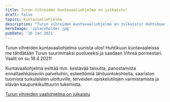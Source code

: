 ```yaml
---
title: Turun Vihreiden kuntavaaliohjelma on julkaistu!
draft: false
topics: kuntavaaliohjelma
description: "Turun vihreiden kuntavaaliohjelma on julkaistu! Huhtikuun kuntavaaleissa me tähdätään Turun suurimmaksi puolueeksi ja saadaan Vihreä pormestari. Vaalit on su 18.4.2021!"
heroImage: '/placeholder.jpg'
pubDate: '16 Jan 2021'
---
```


Turun vihreiden kuntavaaliohjelma uunista ulos! Huhtikuun kuntavaaleissa me tähdätään Turun suurimmaksi puolueeksi ja saadaan Vihreä pormestari. Vaalit on su 18.4.2021!

Kuntavaaliohjelma esittää mm. kestävää taloutta, panostamista ennaltaehkäiseviin palveluihin, esteettömiä lähiluontokohteita, saariston tuomista turkulaisten ulottuville, terveiden opiskelutilojen varmistamista ja elävän kaupunkikulttuurin tukemista.

[Turun vihreiden vaaliohjelma on julkaistu](https://www.turunvihreat.fi/turun-vihreiden-vaaliohjelma-julkaistu/)

